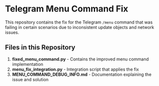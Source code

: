 # Telegram Menu Command Fix

This repository contains the fix for the Telegram `/menu` command that was failing in certain scenarios due to inconsistent update objects and network issues.

## Files in this Repository

1. **fixed_menu_command.py** - Contains the improved menu command implementation
2. **menu_fix_integration.py** - Integration script that applies the fix
3. **MENU_COMMAND_DEBUG_INFO.md** - Documentation explaining the issue and solution

